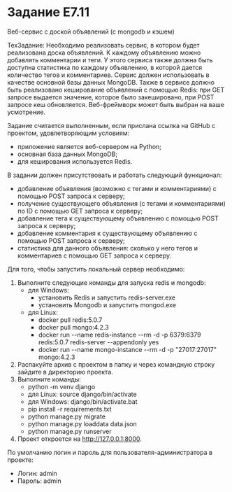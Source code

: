 # Задание E7.11

   Веб-сервис с доской объявлений (с mongodb и кэшем)

   ТехЗадание:
Необходимо реализовать сервис, в котором будет реализована доска объявлений. К каждому объявлению можно добавлять комментарии и теги.
У этого сервиса также должна быть доступна статистика по каждому объявлению, в которой дается количество тегов и комментариев.
Сервис должен использовать в качестве основной базы данных MongoDB.
Также в сервисе должно быть реализовано кеширование объявлений с помощью Redis: при GET запросе выдается значение, которое было закешировано, при POST запросе кеш обновляется.
Веб-фреймворк может быть выбран на ваше усмотрение.

Задание считается выполненным, если прислана ссылка на GitHub с проектом, удовлетворяющим условиям:
   - приложение является веб-сервером на Python;
   - основная база данных MongoDB;
   - для кеширования используется Redis.

В задании должен присутствовать и работать следующий функционал:
   - добавление объявления (возможно с тегами и комментариями) с помощью POST запроса к серверу;
   - получение существующего объявления (с тегами и комментариями) по ID с помощью GET запроса к серверу;
   - добавление тега к существующему объявлению с помощью POST запроса к серверу;
   - добавление комментария к существующему объявлению с помощью POST запроса к серверу;
   - статистика для данного объявления: сколько у него тегов и комментариев с помощью GET запроса к серверу.

Для того, чтобы запустить локальный сервер необходимо:
1) Выполните следующие команды для запуска redis и mongodb:
   - для Windows:
      - установить Redis и запустить redis-server.exe
      - установить Mongodb и запустить mongod.exe
   - для Linux:
      - docker pull redis:5.0.7
      - docker pull mongo:4.2.3
      - docker run --name redis-instance --rm -d -p 6379:6379 redis:5.0.7 redis-server --appendonly yes
      - docker run --name mongo-instance --rm -d -p "27017:27017" mongo:4.2.3
2) Распакуйте архив с проектом в папку и через командную строку зайдите в директорию проекта.
3) Выполните команды:
   - python -m venv django
   - для Linux: source django/bin/activate
   - для Windows: django/bin/activate.bat
   - pip install -r requirements.txt
   - python manage.py migrate
   - python manage.py loaddata data.json
   - python manage.py runserver
4) Проект откроется на http://127.0.0.1:8000.

По умолчанию логин и пароль для пользователя-администратора в проекте:
- Логин: admin
- Пароль: admin
